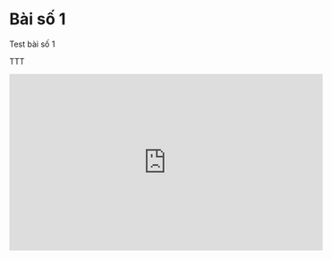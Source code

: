 # Bài số 1

Test bài số 1

TTT


<iframe width="560" height="315" src="https://www.youtube.com/embed/b12hlyPgqCo?si=aQUzs7grdDAkr209" title="YouTube video player" frameborder="0" allow="accelerometer; autoplay; clipboard-write; encrypted-media; gyroscope; picture-in-picture; web-share" referrerpolicy="strict-origin-when-cross-origin" allowfullscreen></iframe>